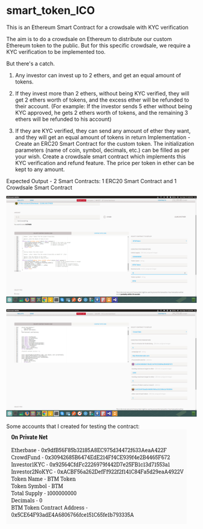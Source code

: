 # smart_token_ICO

This is an Ethereum Smart Contract for a crowdsale with KYC verification  

The aim is to do a crowdsale on Ethereum to distribute our custom Ethereum token to the public. But for this specific crowdsale, we require a KYC verification to be implemented too. 

But there's a catch.  

1) Any investor can invest up to 2 ethers, and get an equal amount of tokens. 

2) If they invest more than 2 ethers, without being KYC verified, they will get 2 ethers worth of tokens, and the excess ether will be refunded to their account. (For example: If the investor sends 5 ether without being KYC approved, he gets 2 ethers worth of tokens, and the remaining 3 ethers will be refunded to his account) 

3) If they are KYC verified, they can send any amount of ether they want, and they will get an equal amount of tokens in return  Implementation - Create an ERC20 Smart Contract for the custom token. The initialization parameters (name of coin, symbol, decimals, etc.) can be filled as per your wish. Create a crowdsale smart contract which implements this KYC verification and refund feature. The price per token in ether can be kept to any amount.   

Expected Output - 
2 Smart Contracts: 1 ERC20 Smart Contract and 1 Crowdsale Smart Contract 

![Image 1](1_Creating_Token.png?raw=true "Token Creation")

![Image 2](2_CrowdSale_Initialization.png?raw=true "CrowdSale Initialization")

Some accounts that I created for testing the contract:
![Image 3](3_Accounts_Created.png?raw=true "Test Accounts")


